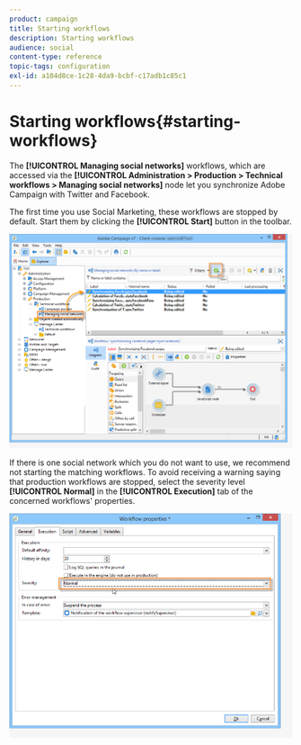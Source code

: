 ```yaml
---
product: campaign
title: Starting workflows
description: Starting workflows
audience: social
content-type: reference
topic-tags: configuration
exl-id: a104d8ce-1c28-4da9-bcbf-c17adb1c85c1
---
```

# Starting workflows{#starting-workflows}

The **[!UICONTROL Managing social networks]** workflows, which are accessed via the **[!UICONTROL Administration > Production > Technical workflows > Managing social networks]** node let you synchronize Adobe Campaign with Twitter and Facebook.

The first time you use Social Marketing, these workflows are stopped by default. Start them by clicking the **[!UICONTROL Start]** button in the toolbar.

![](assets/social_start_workflows.png)

If there is one social network which you do not want to use, we recommend not starting the matching workflows. To avoid receiving a warning saying that production workflows are stopped, select the severity level **[!UICONTROL Normal]** in the **[!UICONTROL Execution]** tab of the concerned workflows' properties.

![](assets/social_start_workflows2.png)
